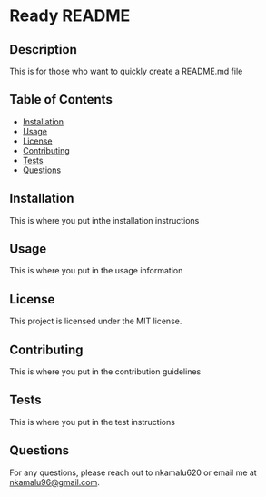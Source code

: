 # Ready README

## Description
This is for those who want to quickly create a README.md file

## Table of Contents
- [Installation](#installation)
- [Usage](#usage)
- [License](#license)
- [Contributing](#contributing)
- [Tests](#tests)
- [Questions](#questions)

## Installation
This is where you put inthe installation instructions

## Usage
This is where you put in the usage information

## License
This project is licensed under the MIT license.

## Contributing
This is where you put in the contribution guidelines

## Tests
This is where you put in the test instructions

## Questions
For any questions, please reach out to nkamalu620 or email me at nkamalu96@gmail.com.